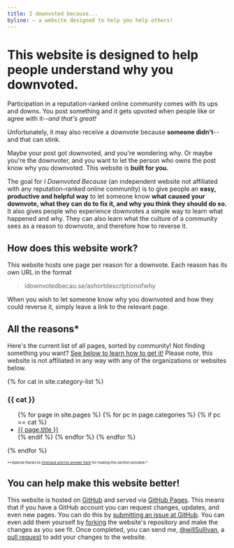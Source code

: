 ```yaml
---
title: I downvoted because...
byline: — a website designed to help you help others!
---
```

 
# This website is designed to help people understand why you downvoted.

Participation in a reputation-ranked online community comes with its ups and downs. You post something and it gets upvoted when people like or agree with it--*and that's great!*

Unfortunately, it may also receive a downvote because **someone didn't**--and that can stink.

Maybe your post got downvoted, and you're wondering why. Or maybe you're the downvoter, and you want to let the person who owns the post know why you downvoted. This website is **built for you.**

The goal for *I Downvoted Because* (an independent website not affiliated with any reputation-ranked online community) is to give people an **easy, productive and helpful way** to let someone know **what caused your downvote, what they can do to fix it, and why you think they should do so.** It also gives people who experience downvotes a simple way to learn what happened and why. They can also learn what the culture of a community sees as a reason to downvote, and therefore how to reverse it.

## How does this website work?
This website hosts one page per reason for a downvote. Each reason has its own URL in the format

> idownvotedbecau.se/ashortdescriptionofwhy

When you wish to let someone know why you downvoted and how they could reverse it, simply leave a link to the relevant page.

## All the reasons*
Here's the current list of all pages, sorted by community!  Not finding something you want? [See below to learn how to get it!](#you-can-help-make-this-website-better) Please note, this website is not affiliated in any way with any of the organizations or websites below.

{% for cat in site.category-list %}
### {{ cat }}
<ul>
  {% for page in site.pages %}
    {% for pc in page.categories %}
      {% if pc == cat %}
        <li>
          <a href="{{ page.url }}">{{ page.title }}</a>
        </li>
      {% endif %}   <!-- cat-match-p -->
    {% endfor %}  <!-- page-category -->
  {% endfor %}  <!-- page -->
</ul>
{% endfor %}  <!-- cat -->

<small><small><small>**Special thanks to [mrenaud and his answer here](https://stackoverflow.com/a/17913214/1228) for making this section possible.*</small></small></small>

## You can help make this website better!
This website is hosted on [GitHub](https://github.com/WillSullivan/IDownvotedBecause) and served via [GitHub Pages](https://pages.github.com/). This means that if you have a GitHub account you can request changes, updates, and even new pages.  You can do this by [submitting an issue at GitHub](https://github.com/WillSullivan/IDownvotedBecause/issues/new). You can even add them yourself by [forking](https://help.github.com/articles/fork-a-repo/) the website's repository and make the changes as you see fit. Once completed, you can send me, [@willSullivan](https://github.com/willSullivan), a [pull request](https://help.github.com/articles/using-pull-requests/) to add your changes to the website.

